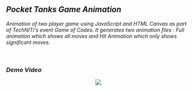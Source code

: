 <div dir="ltr" style="text-align: left;" trbidi="on">
<div class="separator" style="clear: both; text-align: center;">
</div>
<h2 style="text-align: left;">
<i>Pocket Tanks Game Animation</i></h2>
<div style="text-align: left;">
<i>Animation of two player game using JavaScript and HTML Canvas as part of TechNITi's event Game of Codes. It generates two animation files : Full animation which shows all moves and Hit Animation which only shows significant moves. </i><br />
<i><br /></i>
<br />
<h3 style="text-align: left;">
<i>Demo Video<br /><!--more--></i></h3>
<div class="separator" style="clear: both; text-align: center;">
<a href="https://2.bp.blogspot.com/-mqDmwe8fy8A/WXpZrNY_ruI/AAAAAAAAC7Q/M327IsMTPJEPYvO9GoAjoOa_22X2i-BOACLcBGAs/s1600/bot-demo.gif" imageanchor="1" style="margin-left: 1em; margin-right: 1em;"><img border="0" data-original-height="338" data-original-width="640" src="https://2.bp.blogspot.com/-mqDmwe8fy8A/WXpZrNY_ruI/AAAAAAAAC7Q/M327IsMTPJEPYvO9GoAjoOa_22X2i-BOACLcBGAs/s1600/bot-demo.gif" /></a></div>
<div class="separator" style="clear: both; text-align: center;">
<br /></div>
<h3 style="text-align: left;">
<i></i></h3>
</div>
</div>

